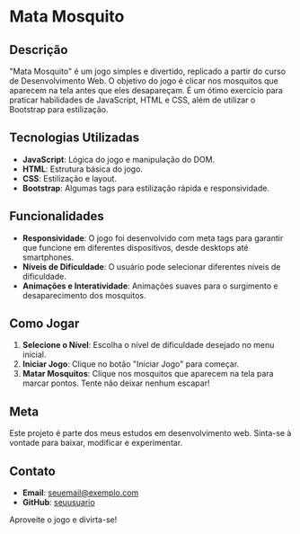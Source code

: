 # Mata Mosquito



## Descrição

"Mata Mosquito" é um jogo simples e divertido, replicado a partir do curso de Desenvolvimento Web. O objetivo do jogo é clicar nos mosquitos que aparecem na tela antes que eles desapareçam. É um ótimo exercício para praticar habilidades de JavaScript, HTML e CSS, além de utilizar o Bootstrap para estilização.

## Tecnologias Utilizadas

- **JavaScript**: Lógica do jogo e manipulação do DOM.
- **HTML**: Estrutura básica do jogo.
- **CSS**: Estilização e layout.
- **Bootstrap**: Algumas tags para estilização rápida e responsividade.

## Funcionalidades

- **Responsividade**: O jogo foi desenvolvido com meta tags para garantir que funcione em diferentes dispositivos, desde desktops até smartphones.
- **Níveis de Dificuldade**: O usuário pode selecionar diferentes níveis de dificuldade.
- **Animações e Interatividade**: Animações suaves para o surgimento e desaparecimento dos mosquitos.

## Como Jogar

1. **Selecione o Nível**: Escolha o nível de dificuldade desejado no menu inicial.
2. **Iniciar Jogo**: Clique no botão "Iniciar Jogo" para começar.
3. **Matar Mosquitos**: Clique nos mosquitos que aparecem na tela para marcar pontos. Tente não deixar nenhum escapar!


## Meta

Este projeto é parte dos meus estudos em desenvolvimento web. Sinta-se à vontade para baixar, modificar e experimentar.

## Contato

- **Email**: seuemail@exemplo.com
- **GitHub**: [seuusuario](https://github.com/seuusuario)

Aproveite o jogo e divirta-se!
